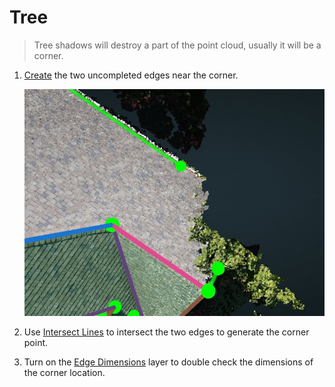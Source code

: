 # Tree

> Tree shadows will destroy a part of the point cloud, usually it will be a corner.

1. [Create](../3d-scene-manipulation-tools/geometry/create.md) the two uncompleted edges near the corner.

   ![](../.gitbook/assets/2.jpg)

2. Use [Intersect Lines](../advanced-function/intersect-lines.md) to intersect the two edges to generate the corner point.
3. Turn on the [Edge Dimensions](../layers/edges.md) layer to double check the dimensions of the corner location.

